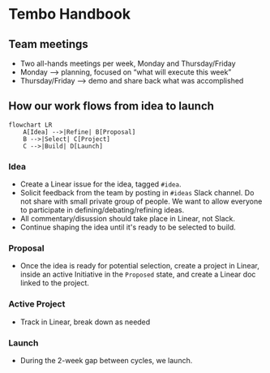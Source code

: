 # Tembo Handbook

## Team meetings

* Two all-hands meetings per week, Monday and Thursday/Friday
* Monday —> planning, focused on “what will execute this week”
* Thursday/Friday —> demo and share back what was accomplished

## How our work flows from idea to launch

```mermaid
flowchart LR
    A[Idea] -->|Refine| B[Proposal]
    B -->|Select| C[Project]
    C -->|Build| D[Launch]
```

### Idea

* Create a Linear issue for the idea, tagged `#idea`.
* Solicit feedback from the team by posting in `#ideas` Slack channel. Do not share with small private group of people. We want to allow everyone to participate in defining/debating/refining ideas.
* All commentary/disussion should take place in Linear, not Slack.
* Continue shaping the idea until it's ready to be selected to build.

### Proposal

* Once the idea is ready for potential selection, create a project in Linear, inside an active Initiative in the `Proposed` state, and create a Linear doc linked to the project.

### Active Project

* Track in Linear, break down as needed

### Launch

* During the 2-week gap between cycles, we launch.